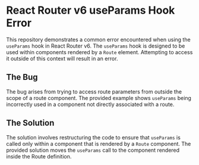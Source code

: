 # React Router v6 useParams Hook Error
This repository demonstrates a common error encountered when using the `useParams` hook in React Router v6. The `useParams` hook is designed to be used within components rendered by a `Route` element. Attempting to access it outside of this context will result in an error.

## The Bug
The bug arises from trying to access route parameters from outside the scope of a route component. The provided example shows `useParams` being incorrectly used in a component not directly associated with a route.

## The Solution
The solution involves restructuring the code to ensure that `useParams` is called only within a component that is rendered by a `Route` component.  The provided solution moves the `useParams` call to the component rendered inside the Route definition.